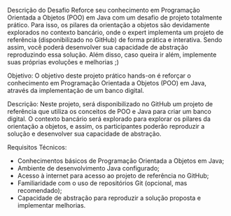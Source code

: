 Descrição do Desafio
Reforce seu conhecimento em Programação Orientada a Objetos (POO) em Java com um desafio de projeto totalmente prático. Para isso, os pilares da orientação a objetos são devidamente explorados no contexto bancário, onde o expert implementa um projeto de referência (disponibilizado no GitHub) de forma prática e interativa. Sendo assim, você poderá desenvolver sua capacidade de abstração reproduzindo essa solução. Além disso, caso queira ir além, implemente suas próprias evoluções e melhorias ;)

Objetivo: O objetivo deste projeto prático hands-on é reforçar o conhecimento em Programação Orientada a Objetos (POO) em Java, através da implementação de um banco digital.

Descrição: Neste projeto, será disponibilizado no GitHub um projeto de referência que utiliza os conceitos de POO e Java para criar um banco digital. O contexto bancário será explorado para explorar os pilares da orientação a objetos, e assim, os participantes poderão reproduzir a solução e desenvolver sua capacidade de abstração.

Requisitos Técnicos:
- Conhecimentos básicos de Programação Orientada a Objetos em Java;
- Ambiente de desenvolvimento Java configurado;
- Acesso à internet para acesso ao projeto de referência no GitHub;
- Familiaridade com o uso de repositórios Git (opcional, mas recomendado);
- Capacidade de abstração para reproduzir a solução proposta e implementar melhorias.
